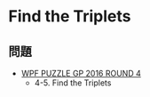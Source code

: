 # Find the Triplets

## 問題
- [WPF PUZZLE GP 2016 ROUND 4](../questions/wpfpgp2016-4.md)
	- 4-5. Find the Triplets
